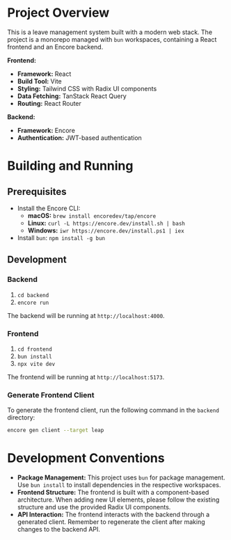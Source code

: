 # Project Overview

This is a leave management system built with a modern web stack. The project is a monorepo managed with `bun` workspaces, containing a React frontend and an Encore backend.

**Frontend:**
- **Framework:** React
- **Build Tool:** Vite
- **Styling:** Tailwind CSS with Radix UI components
- **Data Fetching:** TanStack React Query
- **Routing:** React Router

**Backend:**
- **Framework:** Encore
- **Authentication:** JWT-based authentication

# Building and Running

## Prerequisites

- Install the Encore CLI:
  - **macOS:** `brew install encoredev/tap/encore`
  - **Linux:** `curl -L https://encore.dev/install.sh | bash`
  - **Windows:** `iwr https://encore.dev/install.ps1 | iex`
- Install `bun`: `npm install -g bun`

## Development

### Backend

1.  `cd backend`
2.  `encore run`

The backend will be running at `http://localhost:4000`.

### Frontend

1.  `cd frontend`
2.  `bun install`
3.  `npx vite dev`

The frontend will be running at `http://localhost:5173`.

### Generate Frontend Client

To generate the frontend client, run the following command in the `backend` directory:

```bash
encore gen client --target leap
```

# Development Conventions

- **Package Management:** This project uses `bun` for package management. Use `bun install` to install dependencies in the respective workspaces.
- **Frontend Structure:** The frontend is built with a component-based architecture. When adding new UI elements, please follow the existing structure and use the provided Radix UI components.
- **API Interaction:** The frontend interacts with the backend through a generated client. Remember to regenerate the client after making changes to the backend API.

